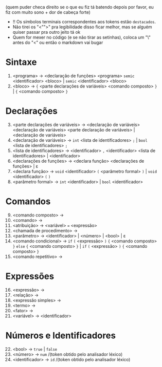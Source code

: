 (quem puder checa direito se o que eu fiz tá batendo depois por favor, eu fiz com muito sono + dor de cabeça forte)

* !! Os símbolos terminais correspondentes aos tokens estão `destacados`.
* Não tirei os "<"">" pra legibilidade disso ficar melhor, mas se alguém quiser passar pra outro jeito tá ok
* Quem for mexer no código (e se não tirar as setinhas), coloca um "\\" antes do "<" ou então o markdown vai bugar

# Sintaxe

1) \<programa> → \<declaração de funções> \<programa> `semic` \<identificador> \<bloco> | `semic` \<identificador> \<bloco>
2) \<bloco> → `{` \<parte declarações de variáveis> \<comando composto> `}` | `{` \<comando composto> `}`

# Declarações
  
3) \<parte declarações de variáveis> → \<declaração de variáveis> \<declaração de variáveis> \<parte declaração de variáveis> | \<declaração de variáveis>
4) \<declaração de variáveis> → `int` \<lista de identificadores> `;` | `bool` \<lista de identificadores> `;`
5) \<lista de identificadores> → \<identificador> `,` \<identificador> \<lista de identificadores> | \<identificador>
6) \<declarações de funções> → \<declara função> \<declarações de funções> | ε
7) \<declara função> → `void` \<identificador> `(` <parâmetro formal> `)` <bloco> | `void` \<identificador> `(` `)` <bloco>
8) \<parâmetro formal> → `int` \<identificador> | `bool` \<identificador>
  
# Comandos
  
9) \<comando composto> → 
10) \<comando> → 
11) \<atribuição> → \<variável> `=` \<expressão>
12) \<chamada de procedimento> → 
13) \<parâmetro> → \<identificador> | \<número> | \<bool> | ε
14) \<comando condicional> → `if` `(` \<expressão> `)` `{` \<comando composto> `}` `else` `{` \<comando composto> `}` | `if` `(` \<expressão> `)` `{` \<comando composto> `}`
15) \<comando repetitivo> → 

# Expressões
  
16) \<expressão> → 
17) \<relação> → 
18) \<expressão simples> → 
19) \<termo> → 
20) \<fator> → 
21) \<variável> → \<identificador>

# Números e Identificadores
  
22) \<bool> → `true` | `false`
23) \<número> → `num` /(token obtido pelo analisador léxico)
24) \<identificador> → `id` /(token obtido pelo analisador léxico)
